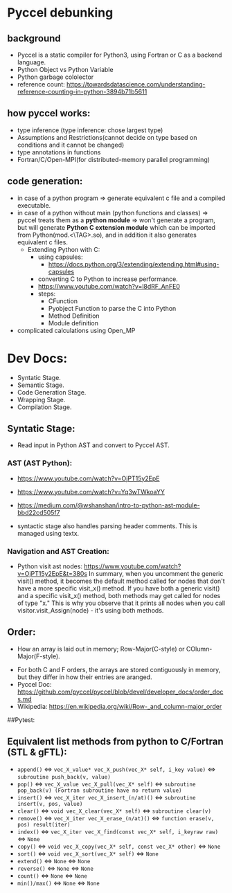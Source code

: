 # Pyccel debunking
## background
* Pyccel is a static compiler for Python3, using Fortran or C as a backend language.
* Python Object vs Python Variable
* Python garbage cololector
* reference count:
https://towardsdatascience.com/understanding-reference-counting-in-python-3894b71b5611

## how pyccel works:
* type inference (type inference: chose largest type)
* Assumptions and Restrictions(cannot decide on type based on conditions and it cannot be changed)
* type annotations in functions
* Fortran/C/Open-MPI(for distributed-memory parallel programming)

## code generation:
* in case of a python program => generate equivalent c file and a compiled executable.
* in case of a python without main (python functions and classes) => pyccel treats them as a **python module** => won't generate a program, but will generate **Python C extension module** which can be imported from Python(mod.<\TAG>.so), and in addition it also generates equivalent c files. 
    * Extending Python with C:
        * using capsules:
            - https://docs.python.org/3/extending/extending.html#using-capsules
        * converting C to Python to increase performance.
        * https://www.youtube.com/watch?v=l8dRF_AnFE0
        * steps:
            - CFunction
            - Pyobject Function to parse the C into Python
            - Method Definition
            - Module definition
* complicated calculations using Open_MP


# Dev Docs:
* Syntatic Stage.
* Semantic Stage.
* Code Generation Stage.
* Wrapping Stage.
* Compilation Stage.

## Syntatic Stage:
* Read input in Python AST and convert to Pyccel AST.
### AST (AST Python):
* https://www.youtube.com/watch?v=OjPT15y2EpE
* https://www.youtube.com/watch?v=Yq3wTWkoaYY
* https://medium.com/@wshanshan/intro-to-python-ast-module-bbd22cd505f7

* syntactic stage also handles parsing header comments. This is managed using textx.

### Navigation and AST Creation:
* Python visit ast nodes:
https://www.youtube.com/watch?v=OjPT15y2EpE&t=380s
In summary, when you uncomment the generic visit() method, it becomes the default method called for nodes that don't have a more specific visit_x() method. If you have both a generic visit() and a specific visit_x() method, both methods may get called for nodes of type "x." This is why you observe that it prints all nodes when you call visitor.visit_Assign(node) - it's using both methods.


## Order:
* How an array is laid out in memory; Row-Major(C-style) or COlumn-Major(F-style).
- For both C and F orders, the arrays are stored contiguously in memory, but they differ in how their entries are aranged.
- Pyccel Doc: 
https://github.com/pyccel/pyccel/blob/devel/developer_docs/order_docs.md
- Wikipedia:
https://en.wikipedia.org/wiki/Row-_and_column-major_order 

##Pytest:

## Equivalent list methods from python to C/Fortran (STL & gFTL):

* `append()` <=>  `vec_X_value* vec_X_push(vec_X* self, i_key value)` <=> `subroutine push_back(v, value)`
* `pop()` <=> `vec_X_value vec_X_pull(vec_X* self)` <=> `subroutine pop_back(v) (Fortran subroutine have no return value)`
* `insert()` <=> `vec_X_iter vec_X_insert_(n/at)()` <=> `subroutine insert(v, pos, value)`
* `clear()` <=> `void vec_X_clear(vec_X* self)` <=> `subroutine clear(v)`
* `remove()` <=> `vec_X_iter vec_X_erase_(n/at)()` <=> `function erase(v, pos) result(iter)`
* `index()` <=> `vec_X_iter vec_X_find(const vec_X* self, i_keyraw raw)` <=> `None`
* `copy()` <=> `void vec_X_copy(vec_X* self, const vec_X* other)` <=> `None`
* `sort()` <=> `void vec_X_sort(vec_X* self)` <=> `None`
* `extend()` <=> `None` <=> `None`
* `reverse()` <=> `None` <=> `None`
* `count()` <=> `None` <=> `None`
* `min()/max()` <=> `None` <=> `None`
